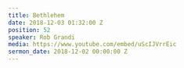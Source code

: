 ```yaml
---
title: Bethlehem
date: 2018-12-03 01:32:00 Z
position: 52
speaker: Rob Grandi
media: https://www.youtube.com/embed/uScIJVrrEic
sermon_date: 2018-12-02 00:00:00 Z
---
```


